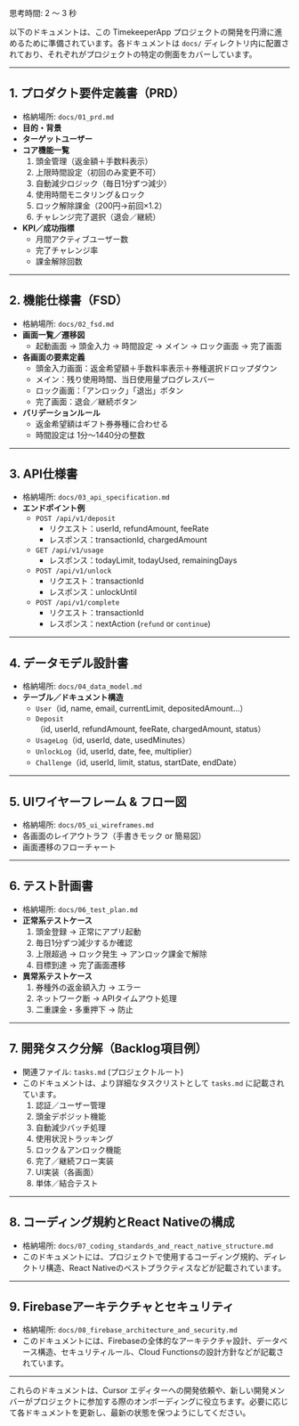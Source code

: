 思考時間: 2 ～ 3 秒


以下のドキュメントは、この TimekeeperApp プロジェクトの開発を円滑に進めるために準備されています。各ドキュメントは `docs/` ディレクトリ内に配置されており、それぞれがプロジェクトの特定の側面をカバーしています。

---

## 1. プロダクト要件定義書（PRD）

*   格納場所: `docs/01_prd.md`
*   **目的・背景**
*   **ターゲットユーザー**
*   **コア機能一覧**
    1.  頭金管理（返金額＋手数料表示）
    2.  上限時間設定（初回のみ変更不可）
    3.  自動減少ロジック（毎日1分ずつ減少）
    4.  使用時間モニタリング＆ロック
    5.  ロック解除課金（200円→前回×1.2）
    6.  チャレンジ完了選択（退会／継続）
*   **KPI／成功指標**
    *   月間アクティブユーザー数
    *   完了チャレンジ率
    *   課金解除回数

---

## 2. 機能仕様書（FSD）

*   格納場所: `docs/02_fsd.md`
*   **画面一覧／遷移図**
    *   起動画面 → 頭金入力 → 時間設定 → メイン → ロック画面 → 完了画面
*   **各画面の要素定義**
    *   頭金入力画面：返金希望額＋手数料率表示＋券種選択ドロップダウン
    *   メイン：残り使用時間、当日使用量プログレスバー
    *   ロック画面：「アンロック」「退出」ボタン
    *   完了画面：退会／継続ボタン
*   **バリデーションルール**
    *   返金希望額はギフト券券種に合わせる
    *   時間設定は 1分～1440分の整数

---

## 3. API仕様書

*   格納場所: `docs/03_api_specification.md`
*   **エンドポイント例**
    *   `POST /api/v1/deposit`
        *   リクエスト：userId, refundAmount, feeRate
        *   レスポンス：transactionId, chargedAmount
    *   `GET /api/v1/usage`
        *   レスポンス：todayLimit, todayUsed, remainingDays
    *   `POST /api/v1/unlock`
        *   リクエスト：transactionId
        *   レスポンス：unlockUntil
    *   `POST /api/v1/complete`
        *   リクエスト：transactionId
        *   レスポンス：nextAction (`refund` or `continue`)

---

## 4. データモデル設計書

*   格納場所: `docs/04_data_model.md`
*   **テーブル／ドキュメント構造**
    *   `User`（id, name, email, currentLimit, depositedAmount…）
    *   `Deposit`（id, userId, refundAmount, feeRate, chargedAmount, status）
    *   `UsageLog`（id, userId, date, usedMinutes）
    *   `UnlockLog`（id, userId, date, fee, multiplier）
    *   `Challenge`（id, userId, limit, status, startDate, endDate）

---

## 5. UIワイヤーフレーム & フロー図

*   格納場所: `docs/05_ui_wireframes.md`
*   各画面のレイアウトラフ（手書きモック or 簡易図）
*   画面遷移のフローチャート

---

## 6. テスト計画書

*   格納場所: `docs/06_test_plan.md`
*   **正常系テストケース**
    1.  頭金登録 → 正常にアプリ起動
    2.  毎日1分ずつ減少するか確認
    3.  上限超過 → ロック発生 → アンロック課金で解除
    4.  目標到達 → 完了画面遷移
*   **異常系テストケース**
    1.  券種外の返金額入力 → エラー
    2.  ネットワーク断 → APIタイムアウト処理
    3.  二重課金・多重押下 → 防止

---

## 7. 開発タスク分解（Backlog項目例）

*   関連ファイル: `tasks.md` (プロジェクトルート)
*   このドキュメントは、より詳細なタスクリストとして `tasks.md` に記載されています。
    1.  認証／ユーザー管理
    2.  頭金デポジット機能
    3.  自動減少バッチ処理
    4.  使用状況トラッキング
    5.  ロック＆アンロック機能
    6.  完了／継続フロー実装
    7.  UI実装（各画面）
    8.  単体／結合テスト

---

## 8. コーディング規約とReact Nativeの構成

*   格納場所: `docs/07_coding_standards_and_react_native_structure.md`
*   このドキュメントには、プロジェクトで使用するコーディング規約、ディレクトリ構造、React Nativeのベストプラクティスなどが記載されています。

---

## 9. Firebaseアーキテクチャとセキュリティ

*   格納場所: `docs/08_firebase_architecture_and_security.md`
*   このドキュメントには、Firebaseの全体的なアーキテクチャ設計、データベース構造、セキュリティルール、Cloud Functionsの設計方針などが記載されています。

---

これらのドキュメントは、Cursor エディターへの開発依頼や、新しい開発メンバーがプロジェクトに参加する際のオンボーディングに役立ちます。必要に応じて各ドキュメントを更新し、最新の状態を保つようにしてください。

